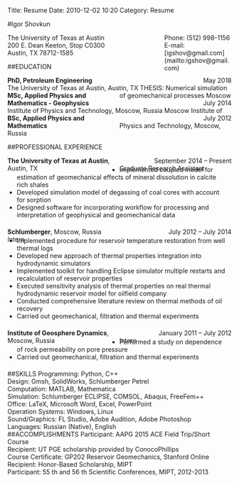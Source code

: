 Title: Resume
Date: 2010-12-02 10:20
Category: Resume

<style> 
    ul {
    padding: 0;
    margin: -1.0em 10px 1.5em 1.5em;
    }
</style>

#Igor Shovkun

<div style="float:left;width:70%;">The University of Texas at Austin </div> 
<div style="float:right;width:30%;text-align:left">Phone: (512) 998-1156</div>
<div style="float:left;width:70%;">200 E. Dean Keeton, Stop C0300 </div> 
<div style="float:right;width:30%;text-align:left">
    E-mail: [igshov@gmail.com](mailto:igshov@gmail.com)
</div> 
Austin, TX 78712-1585

##EDUCATION
<div style="float:left;width:50%;"><b>PhD, Petroleum Engineering</b></div>
<div style="float:right;width:50%;text-align:right">May 2018</div>
The University of Texas at Austin, Austin, TX  
THESIS: Numerical simulation of geomechanical processes  

<div style="float:left;width:50%;"><b>
    MSc, Applied Physics and Mathematics - Geophysics
</b></div>
<div style="float:right;width:50%;text-align:right">
    July 2014
</div>
Moscow Institute of Physics and Technology, Moscow, Russia  

<div style="float:left;width:50%;"><b>
    BSc, Applied Physics and Mathematics  
</b></div>
<div style="float:right;width:50%;text-align:right">
    July 2012
</b></div>
Moscow Institute of Physics and Technology, Moscow, Russia  

##PROFESSIONAL EXPERIENCE

<div style="float:left;width:50%;"><b>
The University of Texas at Austin</b>, Austin, TX 
</div>
<div style="float:right;width:50%;text-align:right">
September 2014 – Present
</div>
Graduate Research Assistant

* Implemented coupled model for estimation of geomechanical effects of mineral   dissolution in calcite rich shales 
* Developed simulation model of degassing of coal cores with account for sorption  
* Designed software for incorporating workflow for processing and interpretation of geophysical and geomechanical data


<div style="float:left;width:50%;"><b>Schlumberger</b>, Moscow, Russia</div>
<div style="float:right;width:50%;text-align:right">July 2012 – July 2014 </div>
Intern 

*   Implemented procedure for reservoir temperature restoration from well thermal logs  
*   Developed new approach of thermal properties integration into hydrodynamic simulators  
*   Implemented toolkit for handling Eclipse simulator multiple restarts and recalculation of reservoir
properties
*   Executed sensitivity analysis of thermal properties on real thermal hydrodynamic reservoir model for
oilfield company
*   Conducted comprehensive literature review on thermal methods of oil recovery
*   Carried out geomechanical, filtration and thermal experiments

<div style="float:left;width:50%;"><b>Institute of Geosphere Dynamics</b>, Moscow, Russia</div>
<div style="float:right;width:50%;text-align:right">January 2011 – July 2012  </div>
Intern 

* Performed a study on dependence of rock permeability on pore pressure
* Carried out geomechanical, filtration and thermal experiments

##SKILLS
Programming: Python, C++  
Design: Gmsh, SolidWorks, Schlumberger Petrel  
Computation: MATLAB, Mathematica  
Simulation: Schlumberger ECLIPSE, COMSOL, Abaqus, FreeFem++  
Office: LaTeX, Microsoft Word, Excel, PowerPoint  
Operation Systems: Windows, Linux  
Sound/Graphics: FL Studio, Adobe Audition, Adobe Photoshop  
Languages: Russian (Native), English  
##ACCOMPLISHMENTS
Participant: AAPG 2015 ACE Field Trip/Short Course  
Recipient: UT PGE scholarship provided by ConocoPhillips  
Course Certificate: GP202 Reservoir Geomechanics, Stanford Online  
Recipient: Honor-Based Scholarship, MIPT  
Participant: 55 th and 56 th Scientific Conferences, MIPT, 2012-2013  